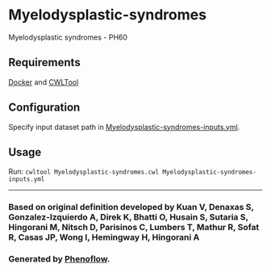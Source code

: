 # Myelodysplastic-syndromes

Myelodysplastic syndromes - PH60

## Requirements

[Docker](https://docs.docker.com/install/) and [CWLTool](https://github.com/common-workflow-language/cwltool#install)

## Configuration

Specify input dataset path in [Myelodysplastic-syndromes-inputs.yml](Myelodysplastic-syndromes-inputs.yml).

## Usage

Run: `cwltool Myelodysplastic-syndromes.cwl Myelodysplastic-syndromes-inputs.yml`

***

### Based on original definition developed by Kuan V, Denaxas S, Gonzalez-Izquierdo A, Direk K, Bhatti O, Husain S, Sutaria S, Hingorani M, Nitsch D, Parisinos C, Lumbers T, Mathur R, Sofat R, Casas JP, Wong I, Hemingway H, Hingorani A
### Generated by [Phenoflow](https://kclhi.org/phenoflow).
